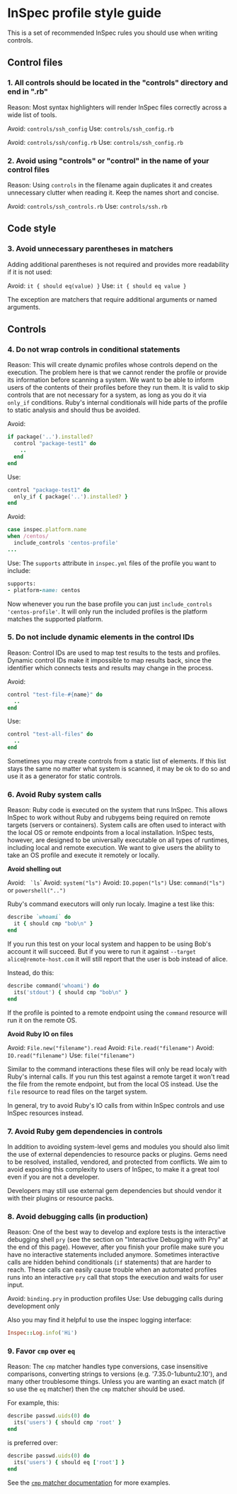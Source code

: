 # InSpec profile style guide

This is a set of recommended InSpec rules you should use when writing controls.

## Control files

### 1. All controls should be located in the "controls" directory and end in ".rb"

Reason: Most syntax highlighters will render InSpec files correctly across a wide list of tools.

Avoid: `controls/ssh_config`
Use: `controls/ssh_config.rb`

Avoid: `controls/ssh/config.rb`
Use: `controls/ssh_config.rb`

### 2. Avoid using "controls" or "control" in the name of your control files

Reason: Using `controls` in the filename again duplicates it and creates unnecessary clutter when reading it. Keep the names short and concise.

Avoid: `controls/ssh_controls.rb`
Use: `controls/ssh.rb`


## Code style

### 3. Avoid unnecessary parentheses in matchers

Adding additional parentheses is not required and provides more readability if it is not used:

Avoid: `it { should eq(value) }`
Use: `it { should eq value }`

The exception are matchers that require additional arguments or named arguments.


## Controls

### 4. Do not wrap controls in conditional statements

Reason: This will create dynamic profiles whose controls depend on the execution. The problem here is that we cannot render the profile or provide its information before scanning a system. We want to be able to inform users of the contents of their profiles before they run them. It is valid to skip controls that are not necessary for a system, as long as you do it via `only_if` conditions. Ruby's internal conditionals will hide parts of the profile to static analysis and should thus be avoided.

Avoid:
```ruby
if package('..').installed?
  control "package-test1" do
    ..
  end
end
```

Use:
```ruby
control "package-test1" do
  only_if { package('..').installed? }
end
```

Avoid:
```ruby
case inspec.platform.name
when /centos/
  include_controls 'centos-profile'
...
```

Use: The `supports` attribute in `inspec.yml` files of the profile you want to include:

```ruby
supports:
- platform-name: centos
```

Now whenever you run the base profile you can just `include_controls 'centos-profile'`.
It will only run the included profiles is the platform matches the supported platform.


### 5. Do not include dynamic elements in the control IDs

Reason: Control IDs are used to map test results to the tests and profiles. Dynamic control IDs make it impossible to map results back, since the identifier which connects tests and results may change in the process.

Avoid:
```ruby
control "test-file-#{name}" do
  ..
end
```

Use:
```ruby
control "test-all-files" do
  ..
end
```

Sometimes you may create controls from a static list of elements. If this list stays the same no matter what system is scanned, it may be ok to do so and use it as a generator for static controls.


### 6. Avoid Ruby system calls

Reason: Ruby code is executed on the system that runs InSpec. This allows
InSpec to work without Ruby and rubygems being required on remote
targets (servers or containers). System calls are often used to interact with
the local OS or remote endpoints from a local installation.
InSpec tests, however, are designed to be universally executable on all
types of runtimes, including local and remote execution. We want to give
users the ability to take an OS profile and execute it remotely or locally.

**Avoid shelling out**

Avoid: `` `ls``\`
Avoid: `system("ls")`
Avoid: `IO.popen("ls")`
Use: `command("ls")` or `powershell("..")`

Ruby's command executors will only run localy. Imagine a test like this:

```ruby
describe `whoami` do
  it { should cmp "bob\n" }
end
```

If you run this test on your local system and happen to be using Bob's account
it will succeed. But if you were to run it against `--target alice@remote-host.com`
it will still report that the user is bob instead of alice.

Instead, do this:

```ruby
describe command('whoami') do
  its('stdout') { should cmp "bob\n" }
end
```

If the profile is pointed to a remote endpoint using the `command` resource
will run it on the remote OS.

**Avoid Ruby IO on files**

Avoid: `File.new("filename").read`
Avoid: `File.read("filename")`
Avoid: `IO.read("filename")`
Use: `file("filename")`

Similar to the command interactions these files will only be read localy
with Ruby's internal calls. If you run this test against a remote target it won't
read the file from the remote endpoint, but from the local OS instead.
Use the `file` resource to read files on the target system.

In general, try to avoid Ruby's IO calls from within InSpec controls and
use InSpec resources instead.


### 7. Avoid Ruby gem dependencies in controls

In addition to avoiding system-level gems and modules you should also limit
the use of external dependencies to resource packs or plugins. Gems need to be
resolved, installed, vendored, and protected from conflicts. We aim to avoid
exposing this complexity to users of InSpec, to make it a great tool even if
you are not a developer.

Developers may still use external gem dependencies but should vendor it
with their plugins or resource packs.


### 8. Avoid debugging calls (in production)

Reason: One of the best way to develop and explore tests is the interactive debugging shell `pry` (see the section on "Interactive Debugging with Pry" at the end of this page). However, after you finish your profile make sure you have no interactive statements included anymore. Sometimes interactive calls are hidden behind conditionals (`if` statements) that are harder to reach. These calls can easily cause trouble when an automated profiles runs into an interactive `pry` call that stops the execution and waits for user input.

Avoid: `binding.pry` in production profiles
Use: Use debugging calls during development only

Also you may find it helpful to use the inspec logging interface:

```ruby
Inspec::Log.info('Hi')
```

### 9. Favor `cmp` over `eq`

Reason: The `cmp` matcher handles type conversions, case insensitive comparisons, converting strings to versions (e.g. '7.35.0-1ubuntu2.10'), and many other troublesome things. Unless you are wanting an exact match (if so use the `eq` matcher) then the `cmp` matcher should be used.

For example, this:

```ruby
describe passwd.uids(0) do
  its('users') { should cmp 'root' }
end
```

is preferred over:

```ruby
describe passwd.uids(0) do
  its('users') { should eq ['root'] }
end
```

See the [`cmp` matcher documentation](https://www.inspec.io/docs/reference/matchers/#cmp) for more examples.
